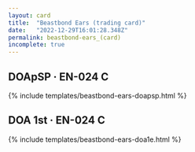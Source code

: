 ```yaml
---
layout: card
title:  "Beastbond Ears (trading card)"
date:   "2022-12-29T16:01:28.348Z"
permalink: beastbond-ears_(card)
incomplete: true
---
```


## DOApSP &middot; EN-024 C

{% include templates/beastbond-ears-doapsp.html %}


## DOA 1st &middot; EN-024 C

{% include templates/beastbond-ears-doa1e.html %}
